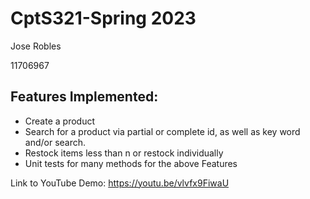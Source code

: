 # CptS321-Spring 2023

Jose Robles

11706967

## Features Implemented:
- Create a product
- Search for a product via partial or complete id, as well as key word and/or search.
- Restock items less than n or restock individually
- Unit tests for many methods for the above Features

Link to YouTube Demo: https://youtu.be/vlvfx9FiwaU
